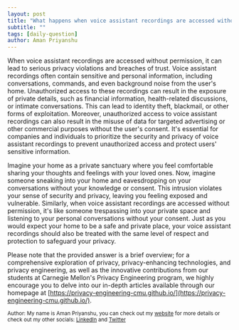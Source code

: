 ```yaml
---
layout: post
title: "What happens when voice assistant recordings are accessed without permission?"
subtitle: ""
tags: [daily-question]
author: Aman Priyanshu
---
```


When voice assistant recordings are accessed without permission, it can lead to serious privacy violations and breaches of trust. Voice assistant recordings often contain sensitive and personal information, including conversations, commands, and even background noise from the user's home. Unauthorized access to these recordings can result in the exposure of private details, such as financial information, health-related discussions, or intimate conversations. This can lead to identity theft, blackmail, or other forms of exploitation. Moreover, unauthorized access to voice assistant recordings can also result in the misuse of data for targeted advertising or other commercial purposes without the user's consent. It's essential for companies and individuals to prioritize the security and privacy of voice assistant recordings to prevent unauthorized access and protect users' sensitive information.

Imagine your home as a private sanctuary where you feel comfortable sharing your thoughts and feelings with your loved ones. Now, imagine someone sneaking into your home and eavesdropping on your conversations without your knowledge or consent. This intrusion violates your sense of security and privacy, leaving you feeling exposed and vulnerable. Similarly, when voice assistant recordings are accessed without permission, it's like someone trespassing into your private space and listening to your personal conversations without your consent. Just as you would expect your home to be a safe and private place, your voice assistant recordings should also be treated with the same level of respect and protection to safeguard your privacy.

Please note that the provided answer is a brief overview; for a comprehensive exploration of privacy, privacy-enhancing technologies, and privacy engineering, as well as the innovative contributions from our students at Carnegie Mellon's Privacy Engineering program, we highly encourage you to delve into our in-depth articles available through our homepage at [https://privacy-engineering-cmu.github.io/](https://privacy-engineering-cmu.github.io/).

<small>Author: My name is Aman Priyanshu, you can check out my [website](https://amanpriyanshu.github.io/) for more details or check out my other socials: [LinkedIn](https://www.linkedin.com/in/aman-priyanshu/) and [Twitter](https://twitter.com/AmanPriyanshu6)</small>
